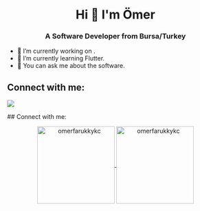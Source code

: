 <h1 align="center">Hi 👋 I'm Ömer</h1>
<h3 align="center">A Software Developer from Bursa/Turkey</h3>



- 🔭 I’m currently working on .
- 🌱 I’m currently learning Flutter.
- 💬 You can ask me about the software.
## Connect with me:
<p align ="left"> 
    <a href ="https://www.linkedin.com/in/omerfarukkayikci" target ="_blank"> <img src="https://img.icons8.com/cute-clipart/64/000000/linkedin.png"/></a>
</p>
## Connect with me:
<p align="center">
	<a href="https://github.com/omerfarukkykc">
		  <img height="180em" align="center" src="https://github-readme-stats.vercel.app/api?username=omerfarukkykc&show_icons=true&locale=en&theme=dark&include_all_commits=true&count_private=true" alt="omerfarukkykc"/>
		  <img height="180em" align="center" src="https://github-readme-stats.vercel.app/api/top-langs?username=omerfarukkykc&show_icons=true&locale=en&layout=compact&langs_count=8&theme=dark" alt="omerfarukkykc"/>
	</a>
</p>
